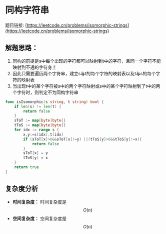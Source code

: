 # 同构字符串

题目链接: [https://leetcode.cn/problems/isomorphic-strings](https://leetcode.cn/problems/isomorphic-strings)

## 解题思路：

1. 同构的前提是s中每个出现的字符都可以映射到t中的字符，且同一个字符不能映射到不通的字符身上
2. 因此只需要遍历两个字符串，建立s与t的每个字符的映射表以及t与s的每个字符的映射表
3. 当出现t中的某个字符被s中的两个字符映射或s中的某个字符映射到了t中的两个字符时，则判定不为同构字符串

```go
func isIsomorphic(s string, t string) bool {
    if len(s) != len(t) {
		return false
	}
	sToT := map[byte]byte{}
	tToS := map[byte]byte{}
	for idx := range s {
        x,y:=s[idx],t[idx]
        if (sToT[x]>0&&sToT[x]!=y) ||(tToS[y]>0&&tToS[y]!=x){
            return false
        }
		sToT[x] = y
		tToS[y] = x
	}
	return true
}
```

## 复杂度分析

- **时间复杂度：** 时间复杂度是 $$O(n)$$
- **空间复杂度：** 空间复杂度是 $$O(n)$$
